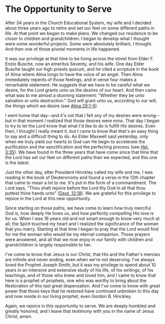 # The Opportunity to Serve

After 34 years in the Church Educational System, my wife and I decided about
three years ago to retire and set our feet on some different paths in life. At
that point we began to make plans. We changed our residence to be closer to
children and grandchildren. I began to develop what I thought were some
wonderful projects. Some were absolutely brilliant, I thought. And then one of
those pivotal moments in life happened.

It was our privilege at that time to be living across the street from Elder F.
Enzio Busche, now an emeritus Seventy, and his wife. One day Elder Busche
taught our high priests quorum, and he cited a scripture in the book of Alma
where Alma longs to have the voice of an angel. Then Alma immediately repents
of those feelings, and in verse four makes a remarkable statement. He suggests
that we have to be careful what we desire, for the Lord grants unto us the
desires of our heart. And then came what was to me almost a stunning
statement: "Whether they be unto salvation or unto destruction." God will
grant unto us, according to our will, the things which we desire (see [Alma
29:1-5](https://www.lds.org/scriptures/bofm/alma/29.1-5?lang=eng#0)).

I went home that day--and it's not that I felt any of my desires were wrong--
but in that moment I realized that those desires were _mine._ That day I began
to try to let the Lord know that what I'd like to do is fulfill _His_ desires.
Even then, I thought I really meant it, but I came to know that that's an easy
thing to say and a difficult thing to do. As Elder Maxwell said yesterday,
only when we truly yield our hearts to God can He begin to accelerate the
purification and the sanctification and the perfecting process (see [Hel.
3:35](https://www.lds.org/scriptures/bofm/hel/3.35?lang=eng#34)). We have
found in the three years that have come since that time that the Lord has set
our feet on different paths than we expected, and this one is the latest.

Just the other day, after President Hinckley called my wife and me, I was
reading in the book of Deuteronomy and found a verse in the 12th chapter that
came to mean a lot to me. It's put in the form of a commandment. The Lord
says, "Thou shalt rejoice before the Lord thy God in all that thou puttest
thine hands unto" ([Deut.
12:18](https://www.lds.org/scriptures/ot/deut/12.18?lang=eng#17)). We are
grateful for this privilege to rejoice in the Lord at this new opportunity.

Since starting on those paths, we have come to learn how truly merciful God
is, how deeply He loves us, and how perfectly compelling His love is for us.
When I was 16 years old and not smart enough to know very much at all, the
Spirit touched my heart and I realized the significance of the woman that you
marry. Starting at that time I began to pray that the Lord would find for me
the woman who would be my eternal companion. Those prayers were answered, and
all that we now enjoy in our family with children and grandchildren is largely
responsible to her.

I've come to know that Jesus is our Christ, that His and the Father's mercies
are infinite and never ending, even when we're not deserving. I've always
loved the Prophet Joseph Smith, but it was my privilege to spend about 10
years in an intensive and extensive study of his life, of his writings, of his
teachings, and of those who knew and loved him, and I came to know that here
is a prophet of prophets, one who was worthy to bring about the Restoration of
this last great dispensation. And I've come to know with great power that
those keys that he restored have continued unbroken to this day and now reside
in our living prophet, even Gordon B. Hinckley.

Again, we rejoice in this opportunity to serve. We are deeply humbled and
greatly honored, and I leave that testimony with you in the name of Jesus
Christ, amen.

